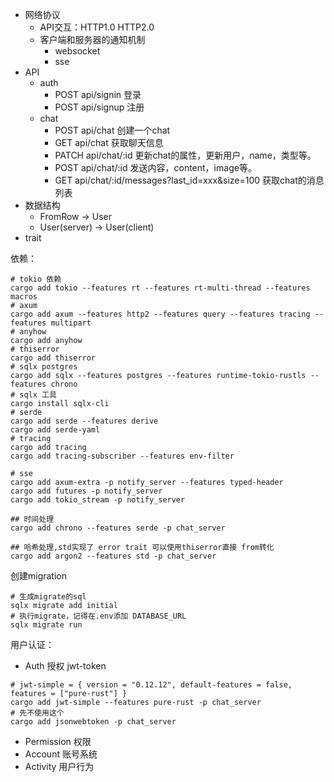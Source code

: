 - 网络协议
    - API交互：HTTP1.0 HTTP2.0
    - 客户端和服务器的通知机制
        - websocket
        - sse
- API
    - auth
        - POST api/signin 登录
        - POST api/signup 注册
    - chat
        - POST api/chat 创建一个chat
        - GET api/chat 获取聊天信息
        - PATCH api/chat/:id 更新chat的属性，更新用户，name，类型等。
        - POST api/chat/:id 发送内容，content，image等。
        - GET api/chat/:id/messages?last_id=xxx&size=100 获取chat的消息列表
- 数据结构
    - FromRow -> User
    - User(server) -> User(client)
- trait

依赖：

```shell
# tokio 依赖
cargo add tokio --features rt --features rt-multi-thread --features macros
# axum
cargo add axum --features http2 --features query --features tracing --features multipart
# anyhow
cargo add anyhow
# thiserror
cargo add thiserror
# sqlx postgres
cargo add sqlx --features postgres --features runtime-tokio-rustls --features chrono
# sqlx 工具
cargo install sqlx-cli
# serde
cargo add serde --features derive
cargo add serde-yaml
# tracing
cargo add tracing
cargo add tracing-subscriber --features env-filter

# sse
cargo add axum-extra -p notify_server --features typed-header
cargo add futures -p notify_server
cargo add tokio_stream -p notify_server

## 时间处理
cargo add chrono --features serde -p chat_server

## 哈希处理,std实现了 error trait 可以使用thiserror直接 from转化
cargo add argon2 --features std -p chat_server
```

创建migration

```shell
# 生成migrate的sql
sqlx migrate add initial
# 执行migrate，记得在.env添加 DATABASE_URL
sqlx migrate run
```

用户认证：

- Auth
  授权
  jwt-token

```shell
# jwt-simple = { version = "0.12.12", default-features = false, features = ["pure-rust"] }
cargo add jwt-simple --features pure-rust -p chat_server
# 先不使用这个
cargo add jsonwebtoken -p chat_server
```

- Permission
  权限
- Account
  账号系统
- Activity
  用户行为